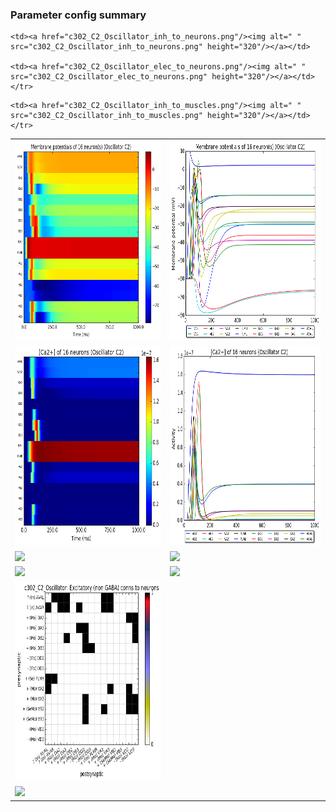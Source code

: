 ### Parameter config summary 
<table>

<tr>
  <td><a href="neurons_C2_Oscillator.png"/><img alt=" " src="neurons_C2_Oscillator.png" height="320"/></a></td>
  <td><a href="traces_neuron_Oscillator_C2.png"/><img alt=" " src="traces_neuron_Oscillator_C2.png" height="320"/></a></td>
</tr>

<tr>
  <td><a href="neuron_activity_C2_Oscillator.png"/><img alt=" " src="neuron_activity_C2_Oscillator.png" height="320"/></a></td>
  <td><a href="traces_neuron_activity_Oscillator_C2.png"/><img alt=" " src="traces_neuron_activity_Oscillator_C2.png" height="320"/></a></td>
</tr>

<tr>
  <td><a href="muscles_C2_Oscillator.png"/><img alt=" " src="muscles_C2_Oscillator.png" height="320"/></a></td>
  <td><a href="traces_muscles_Oscillator_C2.png"/><img alt=" " src="traces_muscles_Oscillator_C2.png" height="320"/></a></td>
</tr>

<tr>
  <td><a href="muscle_activity_C2_Oscillator.png"/><img alt=" " src="muscle_activity_C2_Oscillator.png" height="320"/></a></td>
  <td><a href="traces_muscles_activity_Oscillator_C2.png"/><img alt=" " src="traces_muscles_activity_Oscillator_C2.png" height="320"/></a></td>
</tr>

<tr><td><a href="c302_C2_Oscillator_exc_to_neurons.png"/><img alt=" " src="c302_C2_Oscillator_exc_to_neurons.png" height="320"/></a></td>

    <td><a href="c302_C2_Oscillator_inh_to_neurons.png"/><img alt=" " src="c302_C2_Oscillator_inh_to_neurons.png" height="320"/></a></td>

    <td><a href="c302_C2_Oscillator_elec_to_neurons.png"/><img alt=" " src="c302_C2_Oscillator_elec_to_neurons.png" height="320"/></a></td></tr>

<tr><td><a href="c302_C2_Oscillator_exc_to_muscles.png"/><img alt=" " src="c302_C2_Oscillator_exc_to_muscles.png" height="320"/></a></td>

    <td><a href="c302_C2_Oscillator_inh_to_muscles.png"/><img alt=" " src="c302_C2_Oscillator_inh_to_muscles.png" height="320"/></a></td></tr>
</table>
